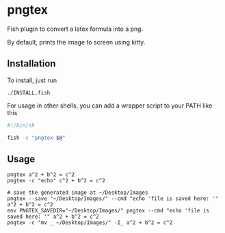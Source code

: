 # pngtex
Fish plugin to convert a latex formula into a png.

By default, prints the image to screen using kitty.

## Installation

To install, just run

```fish
./INSTALL.fish
```

For usage in other shells, you can add a wrapper script to your PATH like this

```sh
#!/bin/sh

fish -c "pngtex $@"
```


## Usage
```fish
pngtex a^2 + b^2 = c^2
pngtex -c "echo" c^2 + b^2 = c^2

# save the generated image at ~/Desktop/Images
pngtex --save "~/Desktop/Images/" --cmd "echo 'file is saved here: '" a^2 + b^2 = c^2
env PNGTEX_SAVEDIR="~/Desktop/Images/" pngtex --cmd "echo 'file is saved here: '" a^2 + b^2 = c^2
pngtex -c "mv _ ~/Desktop/Images/" -I_ a^2 + b^2 = c^2
```
